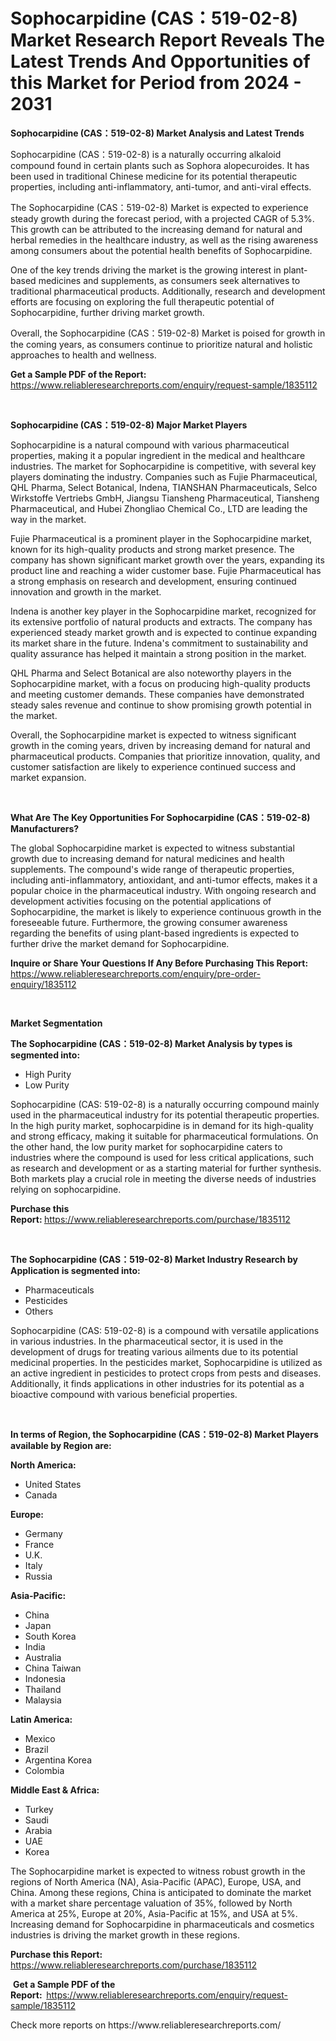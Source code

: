 <p><h1>Sophocarpidine (CAS：519-02-8) Market Research Report Reveals The Latest Trends And Opportunities of this Market for Period from 2024 - 2031</h1></p><p><strong>Sophocarpidine (CAS：519-02-8) Market Analysis and Latest Trends</strong></p>
<p><p>Sophocarpidine (CAS：519-02-8) is a naturally occurring alkaloid compound found in certain plants such as Sophora alopecuroides. It has been used in traditional Chinese medicine for its potential therapeutic properties, including anti-inflammatory, anti-tumor, and anti-viral effects.</p><p>The Sophocarpidine (CAS：519-02-8) Market is expected to experience steady growth during the forecast period, with a projected CAGR of 5.3%. This growth can be attributed to the increasing demand for natural and herbal remedies in the healthcare industry, as well as the rising awareness among consumers about the potential health benefits of Sophocarpidine.</p><p>One of the key trends driving the market is the growing interest in plant-based medicines and supplements, as consumers seek alternatives to traditional pharmaceutical products. Additionally, research and development efforts are focusing on exploring the full therapeutic potential of Sophocarpidine, further driving market growth.</p><p>Overall, the Sophocarpidine (CAS：519-02-8) Market is poised for growth in the coming years, as consumers continue to prioritize natural and holistic approaches to health and wellness.</p></p>
<p><strong>Get a Sample PDF of the Report:&nbsp;</strong> <a href="https://www.reliableresearchreports.com/enquiry/request-sample/1835112">https://www.reliableresearchreports.com/enquiry/request-sample/1835112</a></p>
<p>&nbsp;</p>
<p><strong>Sophocarpidine (CAS：519-02-8) Major Market Players</strong></p>
<p><p>Sophocarpidine is a natural compound with various pharmaceutical properties, making it a popular ingredient in the medical and healthcare industries. The market for Sophocarpidine is competitive, with several key players dominating the industry. Companies such as Fujie Pharmaceutical, QHL Pharma, Select Botanical, Indena, TIANSHAN Pharmaceuticals, Selco Wirkstoffe Vertriebs GmbH, Jiangsu Tiansheng Pharmaceutical, Tiansheng Pharmaceutical, and Hubei Zhongliao Chemical Co., LTD are leading the way in the market.</p><p>Fujie Pharmaceutical is a prominent player in the Sophocarpidine market, known for its high-quality products and strong market presence. The company has shown significant market growth over the years, expanding its product line and reaching a wider customer base. Fujie Pharmaceutical has a strong emphasis on research and development, ensuring continued innovation and growth in the market.</p><p>Indena is another key player in the Sophocarpidine market, recognized for its extensive portfolio of natural products and extracts. The company has experienced steady market growth and is expected to continue expanding its market share in the future. Indena's commitment to sustainability and quality assurance has helped it maintain a strong position in the market.</p><p>QHL Pharma and Select Botanical are also noteworthy players in the Sophocarpidine market, with a focus on producing high-quality products and meeting customer demands. These companies have demonstrated steady sales revenue and continue to show promising growth potential in the market.</p><p>Overall, the Sophocarpidine market is expected to witness significant growth in the coming years, driven by increasing demand for natural and pharmaceutical products. Companies that prioritize innovation, quality, and customer satisfaction are likely to experience continued success and market expansion.</p></p>
<p>&nbsp;</p>
<p><strong>What Are The Key Opportunities For Sophocarpidine (CAS：519-02-8) Manufacturers?</strong></p>
<p><p>The global Sophocarpidine market is expected to witness substantial growth due to increasing demand for natural medicines and health supplements. The compound's wide range of therapeutic properties, including anti-inflammatory, antioxidant, and anti-tumor effects, makes it a popular choice in the pharmaceutical industry. With ongoing research and development activities focusing on the potential applications of Sophocarpidine, the market is likely to experience continuous growth in the foreseeable future. Furthermore, the growing consumer awareness regarding the benefits of using plant-based ingredients is expected to further drive the market demand for Sophocarpidine.</p></p>
<p><strong>Inquire or Share Your Questions If Any Before Purchasing This Report:</strong> <a href="https://www.reliableresearchreports.com/enquiry/pre-order-enquiry/1835112">https://www.reliableresearchreports.com/enquiry/pre-order-enquiry/1835112</a></p>
<p>&nbsp;</p>
<p><strong>Market Segmentation</strong></p>
<p><strong>The Sophocarpidine (CAS：519-02-8) Market Analysis by types is segmented into:</strong></p>
<p><ul><li>High Purity</li><li>Low Purity</li></ul></p>
<p><p>Sophocarpidine (CAS: 519-02-8) is a naturally occurring compound mainly used in the pharmaceutical industry for its potential therapeutic properties. In the high purity market, sophocarpidine is in demand for its high-quality and strong efficacy, making it suitable for pharmaceutical formulations. On the other hand, the low purity market for sophocarpidine caters to industries where the compound is used for less critical applications, such as research and development or as a starting material for further synthesis. Both markets play a crucial role in meeting the diverse needs of industries relying on sophocarpidine.</p></p>
<p><strong>Purchase this Report:&nbsp;</strong><a href="https://www.reliableresearchreports.com/purchase/1835112">https://www.reliableresearchreports.com/purchase/1835112</a></p>
<p>&nbsp;</p>
<p><strong>The Sophocarpidine (CAS：519-02-8) Market Industry Research by Application is segmented into:</strong></p>
<p><ul><li>Pharmaceuticals</li><li>Pesticides</li><li>Others</li></ul></p>
<p><p>Sophocarpidine (CAS: 519-02-8) is a compound with versatile applications in various industries. In the pharmaceutical sector, it is used in the development of drugs for treating various ailments due to its potential medicinal properties. In the pesticides market, Sophocarpidine is utilized as an active ingredient in pesticides to protect crops from pests and diseases. Additionally, it finds applications in other industries for its potential as a bioactive compound with various beneficial properties.</p></p>
<p>&nbsp;</p>
<p><strong>In terms of Region, the Sophocarpidine (CAS：519-02-8) Market Players available by Region are:</strong></p>
<p>
    <p> <strong> North America: </strong>
        <ul>
            <li>United States</li>
            <li>Canada</li>
        </ul>
        </p> 
    <p> <strong> Europe: </strong>
        <ul>
            <li>Germany</li>
            <li>France</li>
            <li>U.K.</li>
            <li>Italy</li>
            <li>Russia</li>
        </ul>
        </p> 
    <p> <strong> Asia-Pacific: </strong>
        <ul>
            <li>China</li>
            <li>Japan</li>
            <li>South Korea</li>
            <li>India</li>
            <li>Australia</li>
            <li>China Taiwan</li>
            <li>Indonesia</li>
            <li>Thailand</li>
            <li>Malaysia</li>
        </ul>
        </p> 
    <p> <strong> Latin America: </strong>
        <ul>
            <li>Mexico</li>
            <li>Brazil</li>
            <li>Argentina Korea</li>
            <li>Colombia</li>
        </ul>
        </p> 
    <p> <strong> Middle East & Africa: </strong>
        <ul>
            <li>Turkey</li>
            <li>Saudi</li>
            <li>Arabia</li>
            <li>UAE</li>
            <li>Korea</li>
        </ul>
    </p>
    </p>
<p><p>The Sophocarpidine market is expected to witness robust growth in the regions of North America (NA), Asia-Pacific (APAC), Europe, USA, and China. Among these regions, China is anticipated to dominate the market with a market share percentage valuation of 35%, followed by North America at 25%, Europe at 20%, Asia-Pacific at 15%, and USA at 5%. Increasing demand for Sophocarpidine in pharmaceuticals and cosmetics industries is driving the market growth in these regions.</p></p>
<p><strong>Purchase this Report: </strong><a href="https://www.reliableresearchreports.com/purchase/1835112">https://www.reliableresearchreports.com/purchase/1835112</a></p>
<p>&nbsp;<strong>Get a Sample PDF of the Report:&nbsp;&nbsp;</strong><a href="https://www.reliableresearchreports.com/enquiry/request-sample/1835112">https://www.reliableresearchreports.com/enquiry/request-sample/1835112</a></p>
<p><strong></strong></p>
<p>Check more reports on https://www.reliableresearchreports.com/</p>